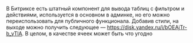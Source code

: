 В Битриксе есть штатный компонент для вывода таблиц с фильтром и действиями, используется в основном в админке, но его можно переиспользовать для публичного функционала. Добавив стили, на выходе можно получить следующее — https://disk.yandex.ru/i/bOEAjTr-b_yTlA. В целом, в качестве ячеек может быть что угодно
